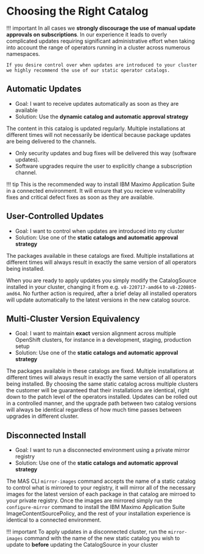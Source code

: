 Choosing the Right Catalog
===============================================================================

!!! important
    In all cases we **strongly discourage the use of manual update approvals on subscriptions**.  In our experience it leads to overly complicated updates requiring significant administrative effort when taking into account the range of operators running in a cluster across numerous namespaces.

    If you desire control over when updates are introduced to your cluster we highly recommend the use of our static operator catalogs.


Automatic Updates
-------------------------------------------------------------------------------
- Goal: I want to receive updates automatically as soon as they are available
- Solution: Use the **dynamic catalog and automatic approval strategy**

The content in this catalog is updated regularly. Multiple installations at different times will not necessarily be identical because package updates are being delivered to the channels.

- Only security updates and bug fixes will be delivered this way (software updates).
- Software upgrades require the user to explicitly change a subscription channel.

!!! tip
    This is the recommended way to install IBM Maximo Application Suite in a connected environment.  It will ensure that you recieve vulnerability fixes and critical defect fixes as soon as they are available.


User-Controlled Updates
-------------------------------------------------------------------------------
- Goal: I want to control when updates are introduced into my cluster
- Solution: Use one of the **static catalogs and automatic approval strategy**

The packages available in these catalogs are fixed. Multiple installations at different times will always result in exactly the same version of all operators being installed.

When you are ready to apply updates you simply modify the CatalogSource installed in your cluster, changing it from e.g. `v8-220717-amd64` to `v8-220805-amd64`.  No further action is required, after a brief delay all installed operators will update automatically to the latest versions in the new catalog source.


Multi-Cluster Version Equivalency
-------------------------------------------------------------------------------
- Goal: I want to maintain **exact** version alignment across multiple OpenShift clusters, for instance in a development, staging, production setup
- Solution: Use one of the **static catalogs and automatic approval strategy**

The packages available in these catalogs are fixed. Multiple installations at different times will always result in exactly the same version of all operators being installed.  By choosing the same static catalog across multiple clusters the customer will be guaranteed that their installations are identical, right down to the patch level of the operators installed.  Updates can be rolled out in a controlled manner, and the upgrade path between two catalog versions will always be identical regardless of how much time passes between upgrades in different cluster.


Disconnected Install
-------------------------------------------------------------------------------
- Goal: I want to run a disconnected environment using a private mirror registry
- Solution: Use one of the **static catalogs and automatic approval strategy**

The MAS CLI `mirror-images` command accepts the name of a static catalog to control what is mirrored to your registry, it will mirror all of the necessary images for the latest version of each package in that catalog are mirroed to your private registry.  Once the images are mirrored simply run the `configure-mirror` command to install the IBM Maximo Application Suite ImageContentSourcePolicy, and the rest of your installation experience is identical to a connected environment.

!!! important
    To apply updates in a disconnected cluster, run the `mirror-images` command with the name of the new static catalog you wish to update to **before** updating the CatalogSource in your cluster
